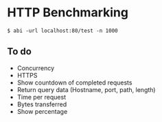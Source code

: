 # HTTP Benchmarking

```
$ abi -url localhost:80/test -n 1000
```

## To do

- Concurrency
- HTTPS
- Show countdown of completed requests
- Return query data (Hostname, port, path, length)
- Time per request
- Bytes transferred
- Show percentage